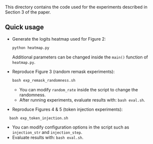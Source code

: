 This directory contains the code used for the experiments described in Section 3 of the paper.

## Quick usage

- Generate the logits heatmap used for Figure 2:

    ```python
    python heatmap.py
    ```

    Additional parameters can be changed inside the `main()` function of `heatmap.py`.

- Reproduce Figure 3 (random remask experiments):

    ```python
    bash exp_remask_randomness.sh
    ```
  - You can modify `random_rate` inside the script to change the randomness.
  - After running experiments, evaluate results with:
    `bash eval.sh`.

- Reproduce Figures 4 & 5 (token injection experiments):

```python
  bash exp_token_injection.sh
```

  - You can modify configuration options in the script such as `injection_str` and `injection_step`.
  - Evaluate results with: `bash eval.sh`.
